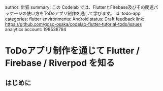 author: 針猫
summary: この Codelab では、FlutterとFirebase及びその関連パッケージの使い方をToDoアプリ制作を通して学びます。
id: todo-app
categories: flutter
environments: Android
status: Draft
feedback link: https://github.com/gdsc-osaka/codelab-flutter-tutorial-todo/issues
analytics account: 198538794

# ToDoアプリ制作を通じて Flutter / Firebase / Riverpod を知る

## はじめに
##